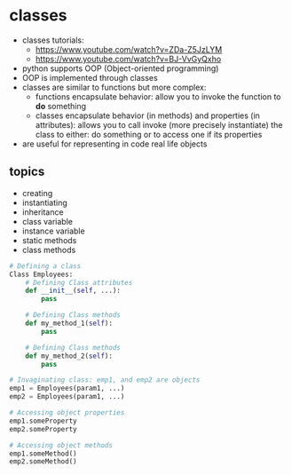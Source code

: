 # classes
* classes tutorials:
    - https://www.youtube.com/watch?v=ZDa-Z5JzLYM
    - https://www.youtube.com/watch?v=BJ-VvGyQxho
* python supports OOP (Object-oriented programming)
* OOP is implemented through classes
* classes are similar to functions but more complex:
    - functions encapsulate behavior: allow you to invoke the function to **do** something
    - classes encapsulate behavior (in methods) and properties (in attributes): allows you to call invoke (more precisely instantiate) the class to either: do something or to access one if its properties
* are useful for representing in code real life objects

## topics
* creating
* instantiating
* inheritance
* class variable
* instance variable
* static methods
* class methods

```python
# Defining a class
Class Employees:
    # Defining Class attributes
    def __init__(self, ...):
        pass

    # Defining Class methods
    def my_method_1(self):
        pass

    # Defining Class methods
    def my_method_2(self):
        pass

# Invaginating class: emp1, and emp2 are objects
emp1 = Employees(param1, ...)
emp2 = Employees(param1, ...)

# Accessing object properties
emp1.someProperty
emp2.someProperty

# Accessing object methods
emp1.someMethod()
emp2.someMethod()
```